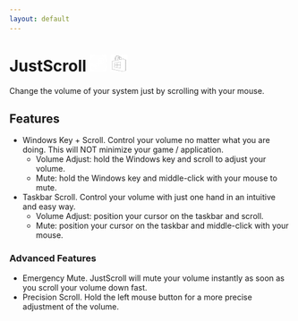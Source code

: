 ```yaml
---
layout: default
---
```


# JustScroll [![Steam](/assets/img/logo-steam-smallest.png)](https://store.steampowered.com/app/2675800/JustScroll/)   [![Microsoft Store](/assets/img/logo-winstore-smallest.png)](https://store.steampowered.com/app/2675800/JustScroll/)

Change the volume of your system just by scrolling with your mouse.


## Features
- Windows Key + Scroll. Control your volume no matter what you are doing. This will NOT minimize your game / application.
	- Volume Adjust: hold the Windows key and scroll to adjust your volume.
	- Mute: hold the Windows key and middle-click with your mouse to mute.
- Taskbar Scroll. Control your volume with just one hand in an intuitive and easy way.
	- Volume Adjust: position your cursor on the taskbar and scroll.
	- Mute: position your cursor on the taskbar and middle-click with your mouse.
	
### Advanced Features
- Emergency Mute. JustScroll will mute your volume instantly as soon as you scroll your volume down fast.
- Precision Scroll. Hold the left mouse button for a more precise adjustment of the volume.
